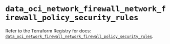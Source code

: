 # `data_oci_network_firewall_network_firewall_policy_security_rules`

Refer to the Terraform Registry for docs: [`data_oci_network_firewall_network_firewall_policy_security_rules`](https://registry.terraform.io/providers/oracle/oci/6.18.0/docs/data-sources/network_firewall_network_firewall_policy_security_rules).
